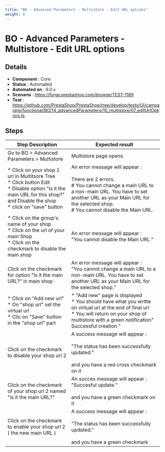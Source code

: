 ```yaml
---
title: "BO - Advanced Parameters - Multistore - Edit URL options"
weight: 8
---
```


# BO - Advanced Parameters - Multistore - Edit URL options
## Details
* **Component** : Core
* **Status** : Automated
* **Automated on** : 9.0.x
* **Scenario** : https://forge.prestashop.com/browse/TEST-1189
* **Test** : https://github.com/PrestaShop/PrestaShop/tree/develop/tests/UI/campaigns/functional/BO/14_advancedParameters/10_multistore/07_editUrlOptions.ts

## Steps
| Step Description | Expected result |
| ----- | ----- |
| Go to BO > Advanced Parameters > Multistore | Multistore page opens |
| * Click on your shop 1 url in Multitsore Tree <br> * Click button Edit<br> * Disable option "Is it the main URL for this shop?" and Disable the shop<br> * click on "save" button | An error message will appear : <br><br>There are 2 errors.<br> # You cannot change a main URL to a non-main URL. You have to set another URL as your Main URL for the selected shop.<br> # You cannot disable the Main URL. |
| * Click on the group's name of your shop<br> * Click on the url of your main Shop<br> * Click on the checkmark to disable the main shop | An error message will appear : <br> "You cannot disable the Main URL." |
| Click on the checkmark for option "Is it the main URL?" in main shop | An error message will appear : <br> "You cannot change a main URL to a non-main URL. You have to set another URL as your Main URL for the selected shop." |
| * Click on "Add new url"<br> * On "shop url" set the virtual url<br> * Clic on "Save" button in the "shop url" part | * "Add new" page is displayed <br> * You should have what you writte on virtual url at the end of final url<br> * You will return on your shop of multistore with a green notification" Successful creation " |
| Click on the checkmark to disable your shop url 2 | A success message will appear :<br><br>"The status has been successfully updated."<br><br>and you have a red cross checkmark on it |
| Click on the checkmark of your shop url 2 named "Is it the main URL?" | An succes message will appear : <br> "Succesful update."<br><br>and you have a green checkmark on it |
| Click on the checkmark to enable your shop url 2 ( the new main URL ) | A success message will appear :<br><br>"The status has been successfully updated."<br><br>and you have a green checkmark |
